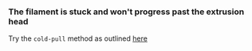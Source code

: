 ### The filament is stuck and won't progress past the extrusion head

Try the `cold-pull` method as outlined [here](http://support.3dverkstan.se/article/10-the)
